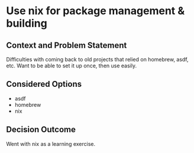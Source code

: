 # Use nix for package management & building

## Context and Problem Statement

Difficulties with coming back to old projects that relied on homebrew, asdf, etc.
Want to be able to set it up once, then use easily.

## Considered Options

* asdf
* homebrew
* nix

## Decision Outcome

Went with nix as a learning exercise.
